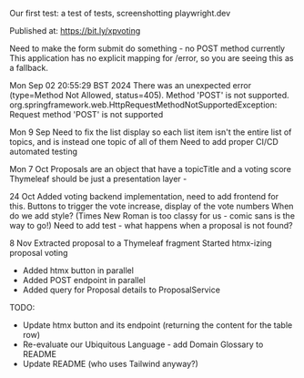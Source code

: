 Our first test: a test of tests, screenshotting playwright.dev

Published at: https://bit.ly/xpvoting

Need to make the form submit do something - no POST method currently
This application has no explicit mapping for /error, so you are seeing this as a fallback.

Mon Sep 02 20:55:29 BST 2024
There was an unexpected error (type=Method Not Allowed, status=405).
Method 'POST' is not supported.
org.springframework.web.HttpRequestMethodNotSupportedException: Request method 'POST' is not supported

Mon 9 Sep
Need to fix the list display so each list item isn't the entire list of topics, and is instead one topic of all of them
Need to add proper CI/CD automated testing

Mon 7 Oct
Proposals are an object that have a topicTitle and a voting score
Thymeleaf should be just a presentation layer -

24 Oct 
Added voting backend implementation, need to add frontend for this. Buttons to trigger the vote increase, display of the vote numbers
When do we add style? (Times New Roman is too classy for us - comic sans is the way to go!)
Need to add test - what happens when a proposal is not found? 

8 Nov
Extracted proposal to a Thymeleaf fragment
Started htmx-izing proposal voting
- Added htmx button in parallel
- Added POST endpoint in parallel
- Added query for Proposal details to ProposalService

TODO:
- Update htmx button and its endpoint (returning the content for the table row)
- Re-evaluate our Ubiquitous Language - add Domain Glossary to README
- Update README (who uses Tailwind anyway?)